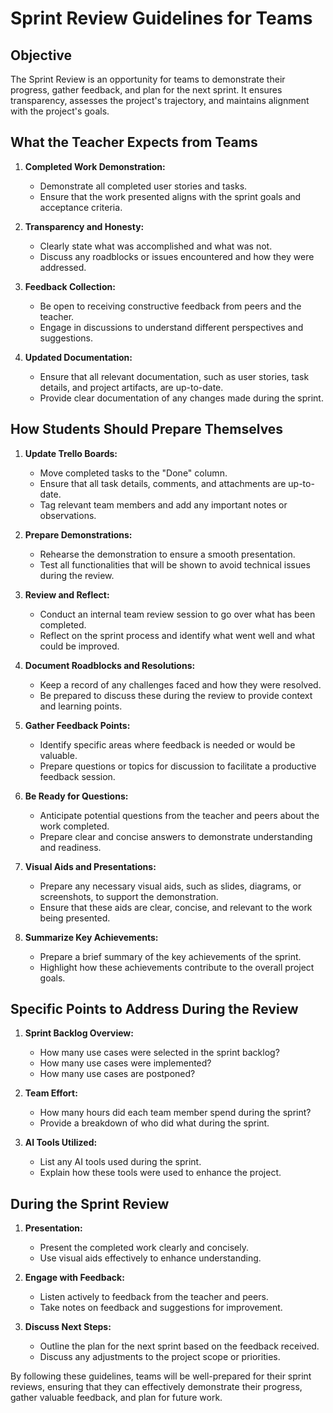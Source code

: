# Sprint Review Guidelines for Teams

## Objective
The Sprint Review is an opportunity for teams to demonstrate their progress, gather feedback, and plan for the next sprint. It ensures transparency, assesses the project's trajectory, and maintains alignment with the project's goals.

## What the Teacher Expects from Teams

1. **Completed Work Demonstration:**
   - Demonstrate all completed user stories and tasks.
   - Ensure that the work presented aligns with the sprint goals and acceptance criteria.

2. **Transparency and Honesty:**
   - Clearly state what was accomplished and what was not.
   - Discuss any roadblocks or issues encountered and how they were addressed.

3. **Feedback Collection:**
   - Be open to receiving constructive feedback from peers and the teacher.
   - Engage in discussions to understand different perspectives and suggestions.

4. **Updated Documentation:**
   - Ensure that all relevant documentation, such as user stories, task details, and project artifacts, are up-to-date.
   - Provide clear documentation of any changes made during the sprint.

## How Students Should Prepare Themselves

1. **Update Trello Boards:**
   - Move completed tasks to the "Done" column.
   - Ensure that all task details, comments, and attachments are up-to-date.
   - Tag relevant team members and add any important notes or observations.

2. **Prepare Demonstrations:**
   - Rehearse the demonstration to ensure a smooth presentation.
   - Test all functionalities that will be shown to avoid technical issues during the review.

3. **Review and Reflect:**
   - Conduct an internal team review session to go over what has been completed.
   - Reflect on the sprint process and identify what went well and what could be improved.

4. **Document Roadblocks and Resolutions:**
   - Keep a record of any challenges faced and how they were resolved.
   - Be prepared to discuss these during the review to provide context and learning points.

5. **Gather Feedback Points:**
   - Identify specific areas where feedback is needed or would be valuable.
   - Prepare questions or topics for discussion to facilitate a productive feedback session.

6. **Be Ready for Questions:**
   - Anticipate potential questions from the teacher and peers about the work completed.
   - Prepare clear and concise answers to demonstrate understanding and readiness.

7. **Visual Aids and Presentations:**
   - Prepare any necessary visual aids, such as slides, diagrams, or screenshots, to support the demonstration.
   - Ensure that these aids are clear, concise, and relevant to the work being presented.

8. **Summarize Key Achievements:**
   - Prepare a brief summary of the key achievements of the sprint.
   - Highlight how these achievements contribute to the overall project goals.

## Specific Points to Address During the Review

1. **Sprint Backlog Overview:**
   - How many use cases were selected in the sprint backlog?
   - How many use cases were implemented?
   - How many use cases are postponed?

2. **Team Effort:**
   - How many hours did each team member spend during the sprint?
   - Provide a breakdown of who did what during the sprint.

3. **AI Tools Utilized:**
   - List any AI tools used during the sprint.
   - Explain how these tools were used to enhance the project.

## During the Sprint Review

1. **Presentation:**
   - Present the completed work clearly and concisely.
   - Use visual aids effectively to enhance understanding.

2. **Engage with Feedback:**
   - Listen actively to feedback from the teacher and peers.
   - Take notes on feedback and suggestions for improvement.

3. **Discuss Next Steps:**
   - Outline the plan for the next sprint based on the feedback received.
   - Discuss any adjustments to the project scope or priorities.

By following these guidelines, teams will be well-prepared for their sprint reviews, ensuring that they can effectively demonstrate their progress, gather valuable feedback, and plan for future work.

